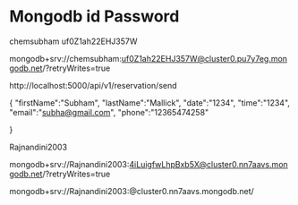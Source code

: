 # Mongodb id Password

chemsubham
uf0Z1ah22EHJ357W

mongodb+srv://chemsubham:uf0Z1ah22EHJ357W@cluster0.pu7y7eg.mongodb.net/?retryWrites=true


http://localhost:5000/api/v1/reservation/send


{
    "firstName":"Subham",
    "lastName":"Mallick",
    "date":"1234",
    "time":"1234",
    "email":"subha@gmail.com",
    "phone":"12365474258"

}


Rajnandini2003

mongodb+srv://Rajnandini2003:4iLuigfwLhpBxb5X@cluster0.nn7aavs.mongodb.net/?retryWrites=true

mongodb+srv://Rajnandini2003:<password>@cluster0.nn7aavs.mongodb.net/